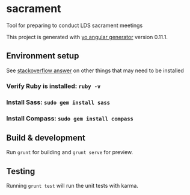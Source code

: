 # sacrament

Tool for preparing to conduct LDS sacrament meetings

This project is generated with [yo angular generator](https://github.com/yeoman/generator-angular)
version 0.11.1.

## Environment setup

See [stackoverflow answer](http://stackoverflow.com/questions/27525074/compass-not-working-with-mithril-yeoman-generator) on other things that may need to be installed 

### Verify Ruby is installed: `ruby -v`
### Install Sass: `sudo gem install sass`
### Install Compass: `sudo gem install compass`

## Build & development

Run `grunt` for building and `grunt serve` for preview.

## Testing

Running `grunt test` will run the unit tests with karma.
